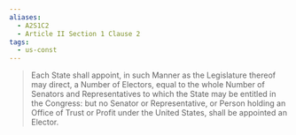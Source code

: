 ```yaml
---
aliases:
  - A2S1C2
  - Article II Section 1 Clause 2
tags:
  - us-const
---
```

> Each State shall appoint, in such Manner as the Legislature thereof may direct, a Number of Electors, equal to the whole Number of Senators and Representatives to which the State may be entitled in the Congress: but no Senator or Representative, or Person holding an Office of Trust or Profit under the United States, shall be appointed an Elector.

